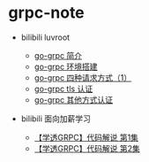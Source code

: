 # grpc-note

- bilibili luvroot
  - [go-grpc 简介](https://www.bilibili.com/video/BV1MD4y1X7tF)
  - [go-grpc 环境搭建](https://www.bilibili.com/video/BV1jf4y1v7Lh)
  - [go-grpc 四种请求方式（1）](https://www.bilibili.com/video/BV16a4y1p7ku)
  - [go-grpc tls 认证](https://www.bilibili.com/video/BV1tV411a7QW)
  - [go-grpc 其他方式认证](https://www.bilibili.com/video/BV12a4y1p7sT)
  
- bilibili 面向加薪学习
  - [【学透GRPC】代码解说 第1集](https://www.bilibili.com/video/BV1bC4y1W75P)
  - [【学透GRPC】代码解说 第2集](https://www.bilibili.com/video/BV1E54y1X7rS)